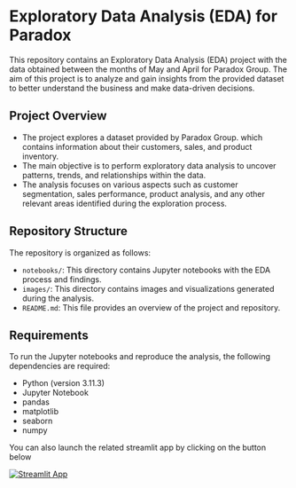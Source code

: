 
# Exploratory Data Analysis (EDA) for Paradox 

This repository contains an Exploratory Data Analysis (EDA) project with the data obtained between the months of May and April for Paradox Group.  The aim of this project is to analyze and gain insights from the provided dataset to better understand the business and make data-driven decisions.

## Project Overview

- The project explores a dataset provided by Paradox Group. which contains information about their customers, sales, and product inventory.
- The main objective is to perform exploratory data analysis to uncover patterns, trends, and relationships within the data.
- The analysis focuses on various aspects such as customer segmentation, sales performance, product analysis, and any other relevant areas identified during the exploration process.

## Repository Structure

The repository is organized as follows:

- `notebooks/`: This directory contains Jupyter notebooks with the EDA process and findings.
- `images/`: This directory contains images and visualizations generated during the analysis.
- `README.md`: This file provides an overview of the project and repository.

## Requirements

To run the Jupyter notebooks and reproduce the analysis, the following dependencies are required:

- Python (version 3.11.3)
- Jupyter Notebook
- pandas
- matplotlib
- seaborn
- numpy

You can also launch the related streamlit app by clicking on the button below


[![Streamlit App](https://static.streamlit.io/badges/streamlit_badge_black_white.svg)](https://paradoxeda.streamlit.app)
